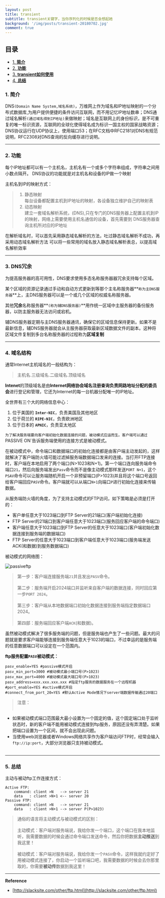 ```yaml
---
layout: post
title: transient
subtitle: transient关键字，当你序列化的时候是否会想起她
background: '/img/posts/transient-20180702.jpg'
comment: true
---
```


## 目录

- [1. **简介**](#1)
- [2. **功能**](#2)
- [3. **transient如何使用**](#3)
- [4. **总结**](#4)

<h3 id="1">1. 简介</h3>

DNS`(Domain Name System,域名系统)`，万维网上作为域名和IP地址映射的一个分布式数据库,为用户提供便捷的条件访问互联网，而不用记忆IP地址数串；DNS通过域名解析`(通过域名得到IP地址)`来做映射；域名是互联网上的身份标识，是不可重复的唯一标识资源，互联网的全球化使得域名成为标识一国主权的国家战略资源；DNS协议运行在UDP协议上，使用端口53；在RFC文档中RFC2181对DNS有规范说明，RFC2308对DNS查询的反向缓存进行说明。

---

<h3 id="2">2. 功能</h3>

每个IP地址都可以有一个主机名，主机名有一个或多个字符串组成，字符串之间用小数点隔开。
DNS协议的功能就是对主机名和设备的IP做一个映射

主机名到IP的映射方式：
> 1. 静态映射  
> 每台设备都配置主机到IP地址的映射，各设备独立维护自己的映射表
> 2. 动态映射    
> 建立一套域名解析系统，(DNS),只在专门的DNS服务器上配置主机到IP的映射，网络上需要使用主机名通信的设备，首先需要到
> DNS服务器查询主机所对应的IP地址

在解析域名时，可以首先采用静态域名解析的方法，吐过静态域名解析不成功，再采用动态域名解析方法
可以将一些常用的域名放入静态域名解析表总，以提高域名解析效率

---

<h3 id="3">3. DNS冗余</h3>

为提高服务器的高可用性，DNS要求使用多态名称服务器器冗余支持每个区域。

某个区域的资源记录通过手动和自动方式更新到等那个主名称服务器**`称为主DNS服务器`**上，主DNS服务器可以是一个或几个区域的权威名称服务器。

其他**冗余**名称服务器**`(称为辅DNS服务器)`**用作统一区域中主服务器的备份服务器，以防主服务器无法访问或宕机。

辅DNS服务器定期与主DNS服务器通讯，确保它的区域信息保持更新。如果不是最新信息，辅DNS服务器就会从主服务器获取最新区域数据文件的副本。这种将区域文件复制到多台名称服务器的过程称为**区域复制**

---

<h3 id="4">4. 域名结构</h3>

通常Internet主机域名的一般结构为：   

>主机名.三级域名.二级域名.顶级域名

**Intenet**的顶级域名是由**Internet网络协会域名注册查询负责网路地址分配的委员会**进行登记和管理，它还为Internet的每一台机器分配唯一的IP地址。

全世界有三个大的网络信息中心：   
1. 位于美国的 **`Inter-NIC`**，负责美国及其他地区   
2. 位于荷兰的 **`RIPE-NIC`**，负责欧洲地区   
3. 位于日本的 **`APNIC`**，负责亚太地区   



`为了解决服务端要向客户端初始化数据连接的问题，被动模式应运而生。客户端可以通过`PASSIVE ON`告诉服务端使用的连接方式是被动模式。

在被动模式中，命令端口和数据端口的初始化连接都是由客户端主动发起的，这样就解决了客户端防火墙可能过滤掉服务端数据端口发来的连接。当打开FTP连接时，客户端在本地启用了两个端口(N>1023和N+1)。第一个端口连向服务端命令端口`21`，然后向服务端发出`Pasv`命令而不是像主动模式那样发送`PORT N+1`，这个`PSAV`命令可以让服务端随机开启一个非预留端口(P>1023)并且将这个端口号返回给客户端回应`PASV`命令。客户端就可以从端口`N+1`向端口`P`进行初始化连接来传输数据。

从服务端防火墙的角度，为了支持主动模式的FTP访问，如下策略是必须是打开的：

- 客户单任意大于1023端口到FTP Server的21端口(客户端初始化连接)
- FTP Server的21端口到客户端任意大于1023端口(服务回应客户端的命令端口)
- 客户端任意大于1023端口到FTP Server的任意大于1023端口(客户端初始化数据连接到服务端的数据端口)
- FTP Server的任意大于1023端口到客户端任意大于1023端口(服务端发送ACK(和数据)到服务数据端口)

被动模式的网络图：

![passiveftp](/img/posts/passiveftp.png)

> 第一步：客户端连接服务端`21`并且发出`PASV`命令。<br><br>
第二步：服务端开启2024端口并监听来自客户端的数据连接，同时回应第一步`PORT 2024`。<br><br>
第三步：客户端从本地数据端口初始化数据连接到服务端指定数据端口2024。<br><br>
第四部：服务端回应客户端`ACK`(和数据)。

虽然被动模式解决了很多服务端的问题，但是服务端也产生了一些问题。最大的问题就是要求客户端能够连接到服务端任意大于1023的端口，不过幸运的是服务端的任意数据端口可以设定在一个范围内。

**ftp服务配置`PASV`被动模式：**

    pasv_enable=YES #passive模式开启
    pasv_min_port=3000 #被动模式最小端口号(P>1023)
    pasv_max_port=4000 #被动模式最大端口号(P>1023)
    pasv_address=xxx.xxx.xxx.xxx #指定ftp服务的数据服务在一个远程机器
    #port_enable=YES #active模式开启
    #connect_from_port_20=YES #默认Active Mode情况下server端数据传输通过20端口

> 注意：<br><br>
- 如果被动模式端口范围最大最小设置为一个固定的值，这个固定端口处于监听状态时，新的客户端不能用被动模式连接到ftp服务，原因还没有弄清楚。如果把端口设置为一个区间，就不会出现此问题。
- 当使用web浏览器或者Windows网络共享作为客户端访问FTP时，经常会输入`ftp://ip:port`，大部分浏览器只支持被动模式。<br><br>

---

<h3 id="5">5. 总结</h3>

主动与被动ftp工作连接方式：

    Active FTP:
        command: client >N   --> server 21
        data   : client >N+1 <-- server 20 
    Passive FTP:
        command: client >N   --> server 21
        data   : client >N+1 --> server P(P>1023)

> 通俗的语言将主动模式与被动模式的区别：<br><br>
主动模式：客户端对服务端说，我给你发一个端口，这个端口在我本地监听，我需要数据的时候会通过命令端口发送命令，然后你把数据**主动推送**到我这里！<br><br>
被动模式：客户端对服务端说，我给你发一个`PASV`命令，这样我就约定好了用被动模式连接了，你启动一个监听端口吧，我需要数据的时候会去你那里取的，你需要**被动传**数据到我这里！

---

**Reference**

- [http://slacksite.com/other/ftp.html](http://slacksite.com/other/ftp.html)
